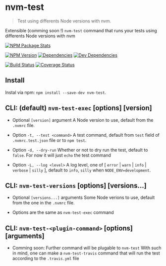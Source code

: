# nvm-test
> Test using differents Node versions with nvm.

Extensible (comming soon !) `nvm-test` command that runs your tests using differents
Node versions with nvm

[npm-url]: https://www.npmjs.org/package/nvm-test
[npm-image]: https://nodei.co/npm/nvm-test.svg?downloads=true&stars=true
[npm-version-image]: https://img.shields.io/npm/v/nvm-test.svg?style=flat-square
[build-url]: https://travis-ci.org/sylvaindethier/nvm-test
[build-image]: https://img.shields.io/travis/sylvaindethier/nvm-test/master.svg?style=flat-square
[coverage-url]: https://coveralls.io/r/sylvaindethier/nvm-test?branch=master
[coverage-image]: https://img.shields.io/coveralls/sylvaindethier/nvm-test.svg?style=flat-square
[deps-image]: https://img.shields.io/david/sylvaindethier/nvm-test.svg?style=flat-square
[deps-url]: https://david-dm.org/sylvaindethier/nvm-test#info=dependencies
[devDeps-image]: https://img.shields.io/david/dev/sylvaindethier/nvm-test.svg?style=flat-square
[devDeps-url]: https://david-dm.org/sylvaindethier/nvm-test#info=devDependencies


[![NPM Package Stats][npm-image]][npm-url]

[![NPM Version][npm-version-image]][npm-url]
[![Dependencies][deps-image]][deps-url]
[![Dev Dependencies][devDeps-image]][devDeps-url]

[![Build Status][build-image]][build-url]
[![Coverage Status][coverage-image]][coverage-url]


## Install
Instal via npm: `npm install --save-dev nvm-test`.

## CLI: (default) `nvm-test-exec` [options] [version]
  * Optional `[version]` argument
A Node version to use, default from the `.nvmrc` file.

  * Option `-t, --test <command>`
A test command, default from `test` field of `.nvmrc.test.json` file
or to `npm test`.

  * Option `-d, --dry-run`
Whether or not to dry run the test, default to `false`. For now it will
just `echo` the test command

  * Option `-L, --log <level>`
A log level, one of [ `error` | `warn` | `info` | `verbose` | `silly` ],
default to `info`, `silly` when `NODE_ENV=development`.

## CLI: `nvm-test-versions` [options] [versions...]
  * Optional `[versions...]` arguments
Some Node verions to use, default from the one in the `.nvmrc` file.

  * Options are the same as `nvm-test-exec` command

## CLI: `nvm-test-<plugin-command>` [options] [arguments]
  * Comming soon: Further command will be plugable to `nvm-test`
With such in mind, one can make a `nvm-test-travis` command that will run the
test according to the `.travis.yml` file
